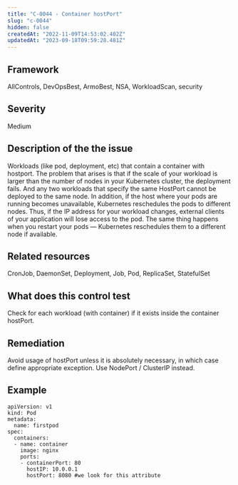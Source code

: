 ```yaml
---
title: "C-0044 - Container hostPort"
slug: "c-0044"
hidden: false
createdAt: "2022-11-09T14:53:02.402Z"
updatedAt: "2023-09-18T09:59:28.481Z"
---
```

## Framework
AllControls, DevOpsBest, ArmoBest, NSA, WorkloadScan, security
## Severity
Medium
## Description of the the issue
Workloads (like pod, deployment, etc) that contain a container with hostport. The problem that arises is that if the scale of your workload is larger than the number of nodes in your Kubernetes cluster, the deployment fails. And any two workloads that specify the same HostPort cannot be deployed to the same node. In addition, if the host where your pods are running becomes unavailable, Kubernetes reschedules the pods to different nodes. Thus, if the IP address for your workload changes, external clients of your application will lose access to the pod. The same thing happens when you restart your pods — Kubernetes reschedules them to a different node if available. 
## Related resources
CronJob, DaemonSet, Deployment, Job, Pod, ReplicaSet, StatefulSet
## What does this control test
Check for each workload (with container) if it exists inside the container hostPort.  
## Remediation
Avoid usage of hostPort unless it is absolutely necessary, in which case define appropriate exception. Use NodePort / ClusterIP instead.
## Example
```
apiVersion: v1
kind: Pod
metadata:
  name: firstpod
spec:
  containers:
  - name: container
    image: nginx
    ports:
    - containerPort: 80
      hostIP: 10.0.0.1
      hostPort: 8080 #we look for this attribute
```